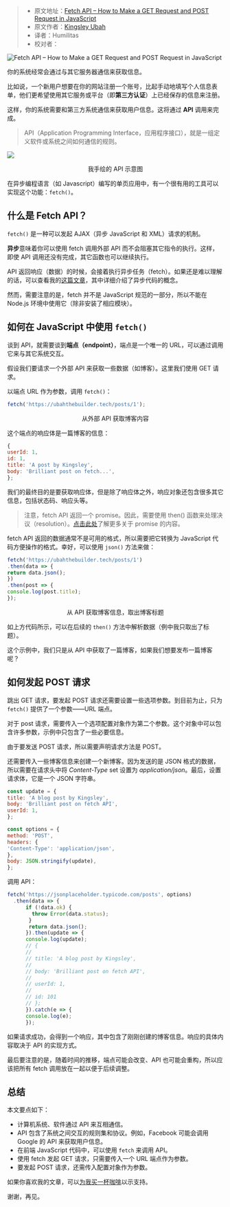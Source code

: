 > -  原文地址：[Fetch API – How to Make a GET Request and POST Request in JavaScript](https://www.freecodecamp.org/news/how-to-make-api-calls-with-fetch/)
> -  原文作者：[Kingsley Ubah](https://www.freecodecamp.org/news/author/ubahthebuilder/)
> -  译者：Humilitas
> -  校对者：

![Fetch API – How to Make a GET Request and POST Request in JavaScript](https://www.freecodecamp.org/news/content/images/size/w2000/2021/05/Fetch-API.png)

你的系统经常会通过与其它服务器通信来获取信息。

比如说，一个新用户想要在你的网站注册一个账号，比起手动地填写个人信息表单，他们更希望使用其它服务或平台（即**第三方认证**）上已经保存的信息来注册。

这样，你的系统需要和第三方系统通信来获取用户信息。这将通过 **API** 调用来完成。

> API（Application Programming Interface，应用程序接口），就是一组定义软件或系统之间如何通信的规则。

![](https://www.freecodecamp.org/news/content/images/2021/05/IMG_20210530_115853.jpg)

<div style="text-align:center">我手绘的 API 示意图</div>

在异步编程语言（如 Javascript）编写的单页应用中，有一个很有用的工具可以实现这个功能：`fetch()`。

## 什么是 Fetch API？

`fetch()` 是一种可以发起 AJAX（异步 JavaScript 和 XML）请求的机制。

**异步**意味着你可以使用 fetch 调用外部 API 而不会阻塞其它指令的执行。这样，即使 API 调用还没有完成，其它函数也可以继续执行。

API 返回响应（数据）的时候，会接着执行异步任务（fetch）。如果还是难以理解的话，可以查看我的[这篇文章](https://ubahthebuilder.tech/introduction-to-asynchronous-programming-with-javascript)，其中详细介绍了异步代码的概念。

然而，需要注意的是，fetch 并不是 JavaScript 规范的一部分，所以不能在 Node.js 环境中使用它（除非安装了相应模块）。

## 如何在 JavaScript 中使用 `fetch()`

谈到 API，就需要谈到**端点（endpoint）**，端点是一个唯一的 URL，可以通过调用它来与其它系统交互。

假设我们要请求一个外部 API 来获取一些数据（如博客）。这里我们使用 GET 请求。

以端点 URL 作为参数，调用 `fetch()`：

```js
fetch('https://ubahthebuilder.tech/posts/1');
```

<div style="text-align:center">从外部 API 获取博客内容</div>

这个端点的响应体是一篇博客的信息：

```js
{
userId: 1,
id: 1,
title: 'A post by Kingsley',
body: 'Brilliant post on fetch...',
};
```

我们的最终目的是要获取响应体，但是除了响应体之外，响应对象还包含很多其它信息，包括状态码、响应头等。

> 注意，fetch API 返回一个 promise。因此，需要使用 then() 函数来处理决议（resolution）。[点击此处](https://ubahthebuilder.tech/introduction-to-asynchronous-programming-with-javascript)了解更多关于 promise 的内容。

fetch API 返回的数据通常不是可用的格式，所以需要把它转换为 JavaScript 代码方便操作的格式。幸好，可以使用 `json()` 方法来做：

```js
fetch('https://ubahthebuilder.tech/posts/1')
.then(data => {
return data.json();
})
.then(post => {
console.log(post.title);
});
```

<div style="text-align:center">从 API 获取博客信息，取出博客标题</div>


如上方代码所示，可以在后续的 `then()` 方法中解析数据（例中我只取出了标题）。

这个示例中，我们只是从 API 中获取了一篇博客，如果我们想要发布一篇博客呢？

## 如何发起 POST 请求

跳出 GET 请求，要发起 POST 请求还需要设置一些选项参数。到目前为止，只为 `fetch()` 提供了一个参数——URL 端点。

对于 post 请求，需要传入一个选项配置对象作为第二个参数。这个对象中可以包含许多参数，示例中只包含了一些必要信息。

由于要发送 POST 请求，所以需要声明请求方法是 POST。

还需要传入一些博客信息来创建一个新博客。因为发送的是 JSON 格式的数据，所以需要在请求头中将 _Content-Type_ set 设置为 _application/json_。最后，设置请求体，它是一个 JSON 字符串。

```js
const update = {
title: 'A blog post by Kingsley',
body: 'Brilliant post on fetch API',
userId: 1,
};

const options = {
method: 'POST',
headers: {
'Content-Type': 'application/json',
},
body: JSON.stringify(update),
};
```

调用 API：

```js
fetch('https://jsonplaceholder.typicode.com/posts', options)
  .then(data => {
      if (!data.ok) {
        throw Error(data.status);
       }
       return data.json();
      }).then(update => {
      console.log(update);
      // {
      //
      // title: 'A blog post by Kingsley',
      //
      // body: 'Brilliant post on fetch API',
      //
      // userId: 1,
      //
      // id: 101
      // };
      }).catch(e => {
      console.log(e);
      });
```

如果请求成功，会得到一个响应，其中包含了刚刚创建的博客信息。响应的具体内容取决于 API 的实现方式。

最后要注意的是，随着时间的推移，端点可能会改变、API 也可能会重构，所以应该把所有 fetch 调用放在一起以便于后续调整。

## 总结

本文要点如下：

-   计算机系统、软件通过 API 来互相通信。
-   API 包含了系统之间交互的规则集和协议。例如，Facebook 可能会调用 Google 的 API 来获取用户信息。
-   在前端 JavaScript 代码中，可以使用 `fetch` 来调用 API。
-   使用 fetch 发起 GET 请求，只需要传入一个 URL 端点作为参数。
-   要发起 POST 请求，还需传入配置对象作为参数。

如果你喜欢我的文章，可以[为我买一杯咖啡](https://buymeacoffee.com/ubahthebuilder)以示支持。

谢谢，再见。
